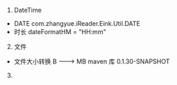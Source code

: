 1. DateTime
- DATE com.zhangyue.iReader.Eink.Util.DATE
- 时长 dateFormatHM = "HH:mm"
2. 文件
- 文件大小转换 B  ---> MB
maven 库 0.1.30-SNAPSHOT
3. 